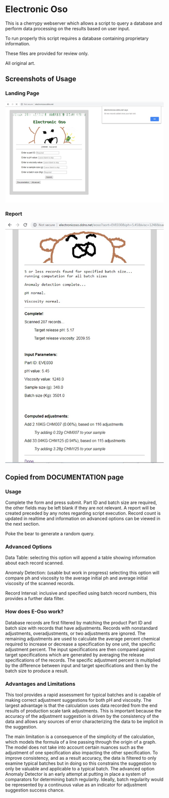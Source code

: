# Electronic Oso

This is a cherrypy webserver which allows a script to query a database and perform data processing on the results based on user input.

To run properly this script requires a database containing proprietary information.

These files are provided for review only.

All original art.

## Screenshots of Usage

### Landing Page
<img src="landing page.jpg">

### Report
<img src="report.jpg">

## Copied from DOCUMENTATION page

### Usage
Complete the form and press submit. Part ID and batch size are required, the other fields may be left blank if they are not relevant. A report will be created preceded by any notes regarding script execution. Record count is updated in realtime and information on advanced options can be viewed in the next section.

Poke the bear to generate a random query.

### Advanced Options
Data Table: selecting this option will append a table showing information about each record scanned.

Anomaly Detection: (usable but work in progress) selecting this option will compare ph and viscosity to the average initial ph and average initial viscosity of the scanned records.

Record Interval: inclusive and specified using batch record numbers, this provides a further data filter.

### How does E-Oso work?
Database records are first filtered by matching the product Part ID and batch size with records that have adjustments. Records with nonstandard adjustments, overadjustments, or two adjustments are ignored. The remaining adjustments are used to calculate the average percent chemical required to increase or decrease a specification by one unit, the specific adjustment percent. The input specifications are then compared against target specifications which are generated by averaging the release specifications of the records. The specific adjustment percent is multiplied by the difference between input and target specifications and then by the batch size to produce a result.

### Advantages and Limitations
This tool provides a rapid assessment for typical batches and is capable of making correct adjustment suggestions for both pH and viscosity. The largest advantage is that the calculation uses data recorded from the end results of production scale tank adjustments. This is important because the accuracy of the adjustment suggestion is driven by the consistency of the data and allows any sources of error characterizing the data to be implicit in the suggestion.

The main limitation is a consequence of the simplicity of the calculation, which models the formula of a line passing through the origin of a graph. The model does not take into account certain nuances such as the adjustment of one specification also impacting the other specification. To improve consistency, and as a result accuracy, the data is filtered to only examine typical batches but in doing so this constrains the suggestion to only be valuable and applicable to a typical batch. The advanced option Anomaly Detector is an early attempt at putting in place a system of comparators for determining batch regularity. Ideally, batch regularity would be represented by a continuous value as an indicator for adjustment suggestion success chance.
